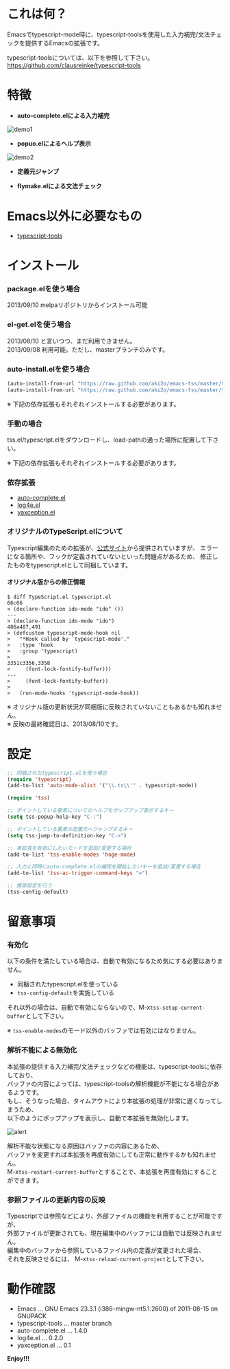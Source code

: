 これは何？
==========

Emacsでtypescript-mode時に、typescript-toolsを使用した入力補完/文法チェックを提供するEmacsの拡張です。

typescript-toolsについては、以下を参照して下さい。  
https://github.com/clausreinke/typescript-tools


特徴
====

* **auto-complete.elによる入力補完**

![demo1](image/demo1.png)

* **popuo.elによるヘルプ表示**

![demo2](image/demo2.png)

* **定義元ジャンプ**

* **flymake.elによる文法チェック**


Emacs以外に必要なもの
=====================

* [typescript-tools](https://github.com/clausreinke/typescript-tools)


インストール
============

### package.elを使う場合

2013/09/10 melpaリポジトリからインストール可能  

### el-get.elを使う場合

2013/08/10 と言いつつ、まだ利用できません。  
2013/09/08 利用可能。ただし、masterブランチのみです。  

### auto-install.elを使う場合

```lisp
(auto-install-from-url "https://raw.github.com/aki2o/emacs-tss/master/tss.el")
(auto-install-from-url "https://raw.github.com/aki2o/emacs-tss/master/typescript.el")
```

※ 下記の依存拡張もそれぞれインストールする必要があります。  

### 手動の場合

tss.el/typescript.elをダウンロードし、load-pathの通った場所に配置して下さい。

※ 下記の依存拡張もそれぞれインストールする必要があります。  

### 依存拡張

* [auto-complete.el](https://github.com/auto-complete/auto-complete)
* [log4e.el](https://github.com/aki2o/log4e)
* [yaxception.el](https://github.com/aki2o/yaxception)

### オリジナルのTypeScript.elについて

Typescript編集のための拡張が、[公式サイト](http://www.typescriptlang.org/)から提供されていますが、
エラーになる箇所や、フックが定義されていないといった問題点があるため、
修正したものをtypescript.elとして同梱しています。

#### オリジナル版からの修正情報

    $ diff TypeScript.el typescript.el
    66c66
    < (declare-function ido-mode "ido" ())
    ---
    > (declare-function ido-mode "ido")
    486a487,491
    > (defcustom typescript-mode-hook nil
    >   "*Hook called by `typescript-mode'."
    >   :type 'hook
    >   :group 'typescript)
    > 
    3351c3356,3358
    <     (font-lock-fontify-buffer)))
    ---
    >     (font-lock-fontify-buffer))
    > 
    >   (run-mode-hooks 'typescript-mode-hook))

※ オリジナル版の更新状況が同梱版に反映されていないこともあるかも知れません。  
※ 反映の最終確認日は、2013/08/10です。  


設定
====

```lisp
;; 同梱されたtypescript.elを使う場合
(require 'typescript)
(add-to-list 'auto-mode-alist '("\\.ts\\'" . typescript-mode))

(require 'tss)

;; ポイントしている要素についてのヘルプをポップアップ表示するキー
(setq tss-popup-help-key "C-:")

;; ポイントしている要素の定義元へジャンプするキー
(setq tss-jump-to-definition-key "C->")

;; 本拡張を有効にしたいモードを追加/変更する場合
(add-to-list 'tss-enable-modes 'hoge-mode)

;; 入力と同時にauto-complete.elの補完を開始したいキーを追加/変更する場合
(add-to-list 'tss-ac-trigger-command-keys "=")

;; 推奨設定を行う
(tss-config-default)
```


留意事項
========

### 有効化

以下の条件を満たしている場合は、自動で有効になるため気にする必要はありません。

* 同梱されたtypescript.elを使っている
* `tss-config-default`を実施している

それ以外の場合は、自動で有効にならないので、M-x`tss-setup-current-buffer`として下さい。

※ `tss-enable-modes`のモード以外のバッファでは有効にはなりません。  

### 解析不能による無効化

本拡張の提供する入力補完/文法チェックなどの機能は、typescript-toolsに依存しており、  
バッファの内容によっては、typescript-toolsの解析機能が不能になる場合があるようです。  
もし、そうなった場合、タイムアウトにより本拡張の処理が非常に遅くなってしまうため、  
以下のようにポップアップを表示し、自動で本拡張を無効化します。

![alert](image/alert.png)

解析不能な状態になる原因はバッファの内容にあるため、  
バッファを変更すれば本拡張を再度有効にしても正常に動作するかも知れません。  
M-x`tss-restart-current-buffer`とすることで、本拡張を再度有効にすることができます。

### 参照ファイルの更新内容の反映

Typescriptでは参照などにより、外部ファイルの機能を利用することが可能ですが、  
外部ファイルが更新されても、現在編集中のバッファには自動では反映されません。  
編集中のバッファから参照しているファイル内の定義が変更された場合、  
それを反映させるには、 M-x`tss-reload-current-project`として下さい。


動作確認
========

* Emacs ... GNU Emacs 23.3.1 (i386-mingw-nt5.1.2600) of 2011-08-15 on GNUPACK
* typescript-tools ... master branch
* auto-complete.el ... 1.4.0
* log4e.el ... 0.2.0
* yaxception.el ... 0.1


**Enjoy!!!**

